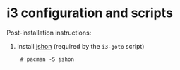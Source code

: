 # i3 configuration and scripts

Post-installation instructions:

1. Install [jshon](http://kmkeen.com/jshon/) (required by the `i3-goto` script)

		# pacman -S jshon
